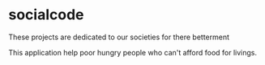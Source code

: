 # socialcode

These projects are dedicated to our societies for there betterment

This application help poor hungry people who can't afford food for livings.

